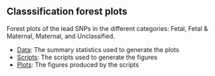 ## Classsification forest plots

Forest plots of the lead SNPs in the different categories: Fetal, Fetal & Maternal, Maternal, and Unclassified.

- [Data](Data): The summary statistics used to generate the plots
- [Scripts](Scripts): The scripts used to generate the figures
- [Plots](Plots): The figures produced by the scripts
